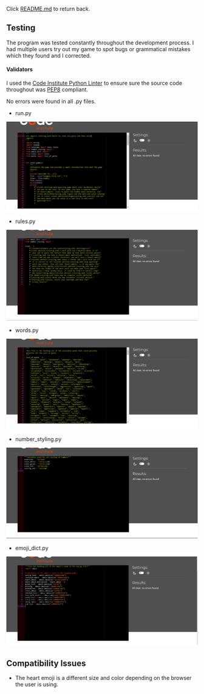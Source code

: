 Click [README.md](/README.md) to return back.

## Testing

The program was tested constantly throughout the development process. I had multiple users try out my game to spot bugs or grammatical mistakes which they found and I corrected.

#### Validators

I used the [Code Institute Python Linter](https://pep8ci.herokuapp.com/#) to ensure sure the source code throughout was [PEP8](https://legacy.python.org/dev/peps/pep-0008/) compliant.

No errors were found in all .py files.

- run.py

![CI Linter PEP8 test for run.py](/documentation-imgs/ci_linter_validation_run.py.png)

- rules.py

![CI Linter PEP8 test for rules.py](/documentation-imgs/ci_linter_validation_rules.py.png)

- words.py

![CI Linter PEP8 test for words.py](/documentation-imgs/ci_linter_validation_words.py.png)

- number_styling.py

![CI Linter PEP8 test for number_styling.py](/documentation-imgs/ci_linter_validation_number_styling.py.png)

- emoji_dict.py

![CI Linter PEP8 test for emoji_dict.py](/documentation-imgs/ci_linter_validation_emoji_dict.py.png)

## Compatibility Issues

- The heart emoji is a different size and color depending on the browser the user is using.

